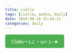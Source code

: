 ```yaml
---
title: ciallo
tags: [ciallo, audio, daily]
date: 2024-06-18 22:43:11
categories: daily
---
```


<button id="play-audio" style="padding: 10px 20px; background-color: #4CAF50; color: white; border: none; border-radius: 5px; cursor: pointer; font-size: 16px;">Ciallo～(∠・ω< )⌒★</button>

<script>
  var audio = new Audio('audio/ciallo.mp3'); // 替换为您的音频文件URL
  document.getElementById('play-audio').addEventListener('click', function() {
    audio.play();
  });
</script>
